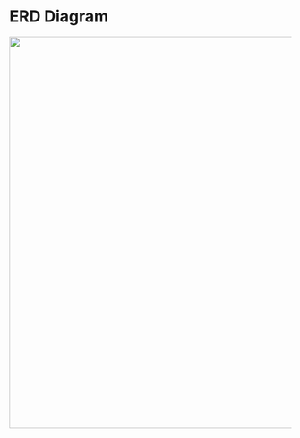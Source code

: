 
# ERD Diagram

<img width="700" src="https://github.com/user-attachments/assets/efd2426a-14dc-4af6-8a95-7af6445d3069" />